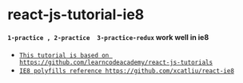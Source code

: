 # react-js-tutorial-ie8

#### ```1-practice , 2-practice  3-practice-redux``` work well in ie8


- [`This tutorial is based on https://github.com/learncodeacademy/react-js-tutorials`](https://github.com/learncodeacademy/react-js-tutorials)
- [`IE8 polyfills reference https://github.com/xcatliu/react-ie8`](https://github.com/xcatliu/react-ie8)